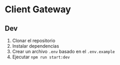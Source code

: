 # Client Gateway

## Dev

1. Clonar el repositorio
2. Instalar dependencias
3. Crear un archivo `.env` basado en el `.env.example`
4. Ejecutar `npm run start:dev`